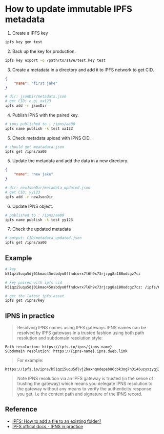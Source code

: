 # How to update immutable IPFS metadata

1. Create a IPFS key

```sh
ipfs key gen test
```

2. Back up the key for production.

```sh
ipfs key export -o /path/to/save/test.key test
```

3. Create a metadata in a directory and add it to IPFS network to get CID. 

```json:metadata.json
{
    "name": "first jake"
}
```

```sh
# dir: jsonDir/metadata.json
# get CID: e.g) xx123
ipfs add -r jsonDir
```

4. Publish IPNS with the paired key.

```sh
# ipns published to : /ipns/aa00
ipfs name publish -k test xx123
```

5. Check metadata upload with IPNS CID.

```sh
# should get meatadata.json
ipfs get /ipns/aa00
```

5. Update the metadata and add the data in a new directory. 

```json:metadata_updated.json
{
    "name": "new jake"
}
```

```sh
# dir: newJsonDir/metadata_updated.json
# get CID: yy123
ipfs add -r newJsonDir
```

6. Update IPNS object.

```sh
# published to : /ipns/aa00
ipfs name publish -k test yy123
```

7. Check the updated metadata

```sh
# output: CID/metadata_updated.json
ipfs get /ipns/aa00
```

## Example

```sh
# key
k51qzi5uqu5dj01kmao45nsbdyo0ffndcwrx7l6h9x73rjcpg8a180odcgz7cz

# key paired with ipfs cid
k51qzi5uqu5dj01kmao45nsbdyo0ffndcwrx7l6h9x73rjcpg8a180odcgz7cz: /ipfs/QmarWQ2trPqnvgRVFPqz5U7ATQ8DkJyrtvwjU3m2e82qPN

# get the latest ipfs asset 
ipfs get /ipns/key
```

## IPNS in practice

> Resolving IPNS names using IPFS gateways
IPNS names can be resolved by IPFS gateways in a trusted fashion using both path resolution and subdomain resolution style:

```
Path resolution: https://ipfs.io/ipns/{ipns-name}
Subdomain resolution: https://{ipns-name}.ipns.dweb.link
```

> For example:

```
https://ipfs.io/ipns/k51qzi5uqu5dlvj2baxnqndepeb86cbk3ng7n3i46uzyxzyqj2xjonzllnv0v8
```

> Note IPNS resolution via an IPFS gateway is trusted (in the sense of trusting the gateway) which means you delegate IPNS resolution to the gateway without any means to verify the authenticity response you get, i.e the content path and signature of the IPNS record.

## Reference

- [IPFS: How to add a file to an existing folder?](https://stackoverflow.com/questions/39803954/ipfs-how-to-add-a-file-to-an-existing-folder)
- [IPFS offical docs - IPNS in practice](https://docs.ipfs.tech/concepts/ipns/#ipns-in-practice)
